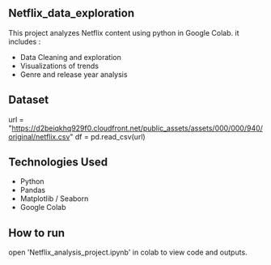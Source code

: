 ## Netflix_data_exploration
This project analyzes Netflix content using python in Google Colab. it includes :
* Data Cleaning and exploration
* Visualizations of trends
* Genre and release year analysis
## Dataset
url = "https://d2beiqkhq929f0.cloudfront.net/public_assets/assets/000/000/940/original/netflix.csv"
df = pd.read_csv(url)
## Technologies Used
* Python
* Pandas
* Matplotlib / Seaborn
* Google Colab
## How to run
open 'Netflix_analysis_project.ipynb' in colab to view code and outputs.
